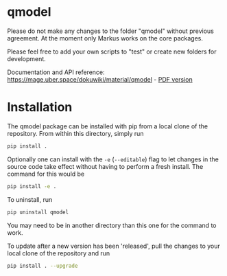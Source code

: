 qmodel
====

Please do not make any changes to the folder "qmodel" without previous agreement. At the moment only Markus works on the core packages.

Please feel free to add your own scripts to "test" or create new folders for development.

Documentation and API reference:
https://mage.uber.space/dokuwiki/material/qmodel - [PDF version](doc.pdf)

Installation
====

The qmodel package can be installed with pip from a local clone of the
repository. From within this directory, simply run
```sh
pip install .
```
Optionally one can install with the `-e` (`--editable`) flag to let changes in
the source code take effect without having to perform a fresh install. The
command for this would be
```sh
pip install -e .
```

To uninstall, run
```sh
pip uninstall qmodel
```
You may need to be in another directory than this one for the command to work.

To update after a new version has been 'released', pull the changes to your
local clone of the repository and run
```sh
pip install . --upgrade
```
